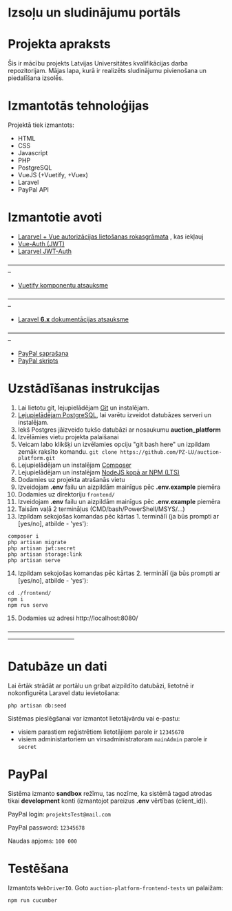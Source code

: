 # Izsoļu un sludinājumu portāls

# Projekta apraksts

Šis ir mācību projekts Latvijas Universitātes kvalifikācijas darba repozitorijam.
Mājas lapa, kurā ir realizēts sludinājumu pivienošana un piedalīšana izsolēs.

# Izmantotās tehnoloģijas

Projektā tiek izmantots:
- HTML
- CSS
- Javascript
- PHP
- PostgreSQL
- VueJS (+Vuetify, +Vuex)
- Laravel
- PayPal API

# Izmantotie avoti

- [Lararvel + Vue autorizācijas lietošanas rokasgrāmata](https://medium.com/@ripoche.b/create-a-spa-with-role-based-authentication-with-laravel-and-vue-js-ac4b260b882f)
  , kas iekļauj
- [Vue-Auth (JWT)](https://websanova.com/docs/vue-auth/methods/index)
- [Lararvel JWT-Auth](https://jwt-auth.readthedocs.io/en/develop/)

–––––––––––––––––––––––––––––––––––––––––––––––––––––––––––––––––––––––––

- [Vuetify komponentu atsauksme](https://vuetifyjs.com/en/components/api-explorer/)

–––––––––––––––––––––––––––––––––––––––––––––––––––––––––––––––––––––––––

- [Laravel __6.x__ dokumentācijas atsauksme](https://laravel.com/docs/6.x/readme)

–––––––––––––––––––––––––––––––––––––––––––––––––––––––––––––––––––––––––

- [PayPal saprašana](https://developer.paypal.com/docs/checkout/reference/upgrade-integration/#1-understand-the-javascript-sdk-checkout-flow)
- [PayPal skripts](https://developer.paypal.com/docs/checkout/reference/upgrade-integration/#4-set-up-the-transaction)

# Uzstādīšanas instrukcijas
1. Lai lietotu git, lejupielādējam [Git](https://git-scm.com/downloads) un instalējam.
2. [Lejupielādējam PostgreSQL](https://www.postgresql.org/download/), lai varētu izveidot datubāzes serveri un instalējam.
3. Iekš Postgres jāizveido tukšo datubāzi ar nosaukumu __auction_platform__
4. Izvēlāmies vietu projekta palaišanai
5. Veicam labo klikšķi un izvēlamies opciju "git bash here" un izpildam zemāk raksīto komandu.
`git clone https://github.com/PZ-LU/auction-platform.git`
6. Lejupielādējam un instalējam [Composer](https://getcomposer.org/download/)
7. Lejupielādējam un instalējam [NodeJS kopā ar NPM (LTS)](https://nodejs.org/en/)
8. Dodamies uz projekta atrašanās vietu
9. Izveidojam __.env__ failu un aizpildām mainīgus pēc __.env.example__ piemēra
10. Dodamies uz direktoriju `frontend/`
11. Izveidojam __.env__ failu un aizpildām mainīgus pēc __.env.example__ piemēra
12. Taisām vaļā 2 termināļus (CMD/bash/PowerShell/MSYS/...)
13. Izpildam sekojošas komandas pēc kārtas 1. terminālī (ja būs prompti ar [yes/no], atbilde - 'yes'):
```
composer i
php artisan migrate
php artisan jwt:secret
php artisan storage:link
php artisan serve
```
14. Izpildam sekojošas komandas pēc kārtas 2. terminālī (ja būs prompti ar [yes/no], atbilde - 'yes'):
```
cd ./frontend/
npm i
npm run serve
```

15. Dodamies uz adresi http://localhost:8080/

––––––––––––––––––––––––––––––––––––––––––––––––––––––––––––––––––––––––––––––––––––––––––––––

# Datubāze un dati
Lai ērtāk strādāt ar portālu un gribat aizpildīto datubāzi, lietotnē ir nokonfigurēta Laravel datu ievietošana:

`php artisan db:seed`

Sistēmas pieslēgšanai var izmantot lietotājvārdu vai e-pastu:
 * visiem parastiem reģistrētiem lietotājiem parole ir `12345678`
 * visiem administartoriem un virsadministratoram `mainAdmin` parole ir `secret`

# PayPal
Sistēma izmanto __sandbox__ režīmu, tas nozīme, ka sistēmā tagad atrodas tikai __development__ konti (izmantojot pareizus __.env__ vērtības (client_id)).

PayPal login: `projektsTest@mail.com`

PayPal password: `12345678`

Naudas apjoms: `100 000`

# Testēšana
Izmantots `WebDriverIO`. Goto `auction-platform-frontend-tests` un palaižam:

`npm run cucumber`
